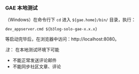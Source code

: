 ### GAE 本地测试 ###
（Windows）在命令行下 `cd` 进入 `${gae.home}/bin/` 目录，执行：
```
dev_appserver.cmd ${b3log-solo-gae-x.x.x}
```
等启动完毕后，在浏览器中访问：http://localhost:8080。

_注_：
在本地测试环境下可能
  * 不能正常发送评论邮件
  * 不能同步社区文章、评论
